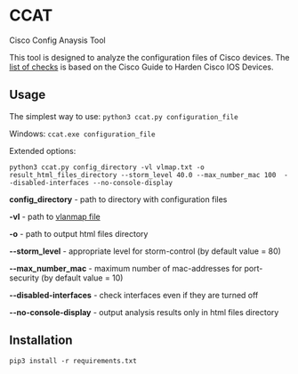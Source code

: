 # CCAT
Cisco Config Anaysis Tool

This tool is designed to analyze the configuration files of Cisco devices. The [list of checks](https://github.com/cisco-config-analysis-tool/ccat/wiki/List-of-the-checks) is based on the Cisco Guide to Harden Cisco IOS Devices.

## Usage  
The simplest way to use:
`python3 ccat.py configuration_file`

Windows:
`ccat.exe configuration_file`

Extended options:

`python3 ccat.py config_directory -vl vlmap.txt -o result_html_files_directory --storm_level 40.0 --max_number_mac 100  --disabled-interfaces --no-console-display` 

**config_directory** - path to directory with configuration files

**-vl** - path to [vlanmap file](https://github.com/cisco-config-analysis-tool/ccat/wiki/Vlanmap-file)

**-o** - path to output html files directory

**--storm_level** - appropriate level for storm-control (by default value = 80)

**--max_number_mac** - maximum number of mac-addresses for port-security (by default value = 10)

**--disabled-interfaces** - check interfaces even if they are turned off

**--no-console-display** - output analysis results only in html files directory

## Installation  

`pip3 install -r requirements.txt`  
